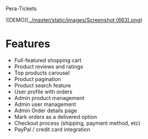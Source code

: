 Pera-Tickets


![DEMO]([../master/static/images/Screenshot (663).png](https://github.com/nisala1997/Pera-Tickets/blob/main/static/images/Screenshot%20(663).png))




# Features
* Full-featured shopping cart
* Product reviews and ratings
* Top products carousel
* Product pagination
* Product search feature
* User profile with orders
* Admin product management
* Admin user management
* Admin Order details page
* Mark orders as a delivered option
* Checkout process (shipping, payment method, etc)
* PayPal / credit card integration



